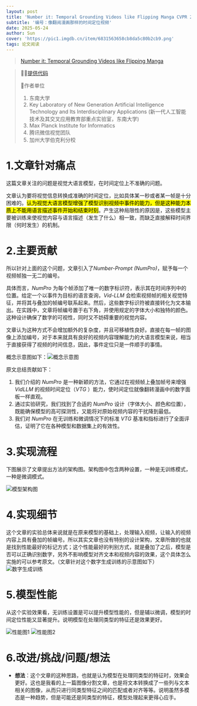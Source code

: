 ```yaml
---
layout: post
title: 'Number it: Temporal Grounding Videos like Flipping Manga CVPR 2025'
subtitle: '编号：像翻阅漫画那样的时间定位视频'
date: 2025-05-24
author: Sun
cover: 'https://pic1.imgdb.cn/item/6831563658cb8da5c80b2cb9.png'
tags: 论文阅读
---
```


> [Number it: Temporal Grounding Videos like Flipping Manga](https://arxiv.org/abs/2411.10332)

> 💐💐[提供代码](https://github.com/yongliang-wu/NumPro)
> 
> 📌作者单位
> 
> 1. 东南大学
> 2. Key Laboratory of New Generation Artificial Intelligence Technology and Its Interdisciplinary Applications (新一代人工智能技术及其交叉应用教育部重点实验室，东南大学)
> 3. Max Planck Institute for Informatics
> 4. 腾讯微信视觉团队
> 5. 加州大学伯克利分校

# 1.文章针对痛点

这篇文章关注的问题是视觉大语言模型，在时间定位上不准确的问题。

文章认为要将视觉信息转换成准确的时间定位，比如具体某一秒或者某一帧是十分困难的。<mark>认为视觉大语言模型增强了模型识别视频中事件的能力，但是这种能力本质上不能用语言描述事件开始和结束时刻</mark>。产生这种局限性的原因是，这些模型主要被训练来使视觉内容与语言描述（发生了什么）相一致，而缺乏直接解释时间界限（何时发生）的机制。


# 2.主要贡献

所以针对上面的这个问题，文章引入了*Number-Prompt (NumPro)*，赋予每一个视频帧独一无二的编号。

具体而言，*NumPro* 为每个帧添加了唯一的数字标识符，表示其在时间序列中的位置。给定一个以事件为目标的语言查询，*Vid-LLM* 会检索视频帧的相关视觉特征，并将其与叠加的帧编号联系起来。然后，这些数字标识符被直接转化为文本输出。在实践中，文章将帧编号置于右下角，并使用规定的字体大小和独特的颜色。这种设计确保了数字的可视性，同时又不妨碍重要的视觉内容。

文章认为这种方式不会增加额外的复杂度，并且可移植性良好。直接在每一帧的图像上添加编号，对于本来就具有良好的视频内容理解能力的大语言模型来说，相当于直接获得了视频的时间信息，因此，事件定位只是一件顺手的事情。

概念示意图如下：![概念示意图](https://pic1.imgdb.cn/item/6831610958cb8da5c80b519f.png)



原文总结贡献如下：

1. 我们介绍的 *NumPro* 是一种新颖的方法，它通过在视频帧上叠加帧号来增强 *VidLLM* 的视频时间定位（*VTG* ）能力，使时间定位就像翻转漫画中的数字面板一样直观。
2. 通过实验研究，我们找到了合适的 *NumPro* 设计（字体大小、颜色和位置），既能确保模型的高可探测性，又能将对原始视频内容的干扰降到最低。
3. 我们对 *NumPro* 在无训练和微调情况下的标准 *VTG* 基准和指标进行了全面评估，证明了它在各种模型和数据集上的有效性。

# 3.实现流程

下图展示了文章提出方法的架构图。架构图中包含两种设置，一种是无训练模式，一种是微调模式。


![模型架构图](https://pic1.imgdb.cn/item/68316cdc58cb8da5c80b8492.png)

# 4.实现细节

这个文章的实验总体来说就是在原来模型的基础上，处理输入视频，让输入的视频内容上具有叠加的帧编号。所以其实文章也没有特别的设计架构，文章所做的也就是找到性能最好的标记方式；这个性能最好的判别方式，就是叠加了之后，模型是否可以正确识别数字，另外不影响模型对齐文本和视频内容的效果，这个具体怎么实施的可以参考原文。（文章针对这个数字生成训练的示意图如下）
![数字生成训练](https://pic1.imgdb.cn/item/68316dcc58cb8da5c80b84db.png)

# 5.模型性能

从这个实验效果看，无训练设置是可以提升模型性能的，但是辅以微调，模型的时间定位性能又显著提升。说明模型在处理同类型的特征还是效果更好。

![性能图1](https://pic1.imgdb.cn/item/68316e0658cb8da5c80b84eb.png)
![性能图2](https://pic1.imgdb.cn/item/68316f0c58cb8da5c80b858b.png)

# 6.改进/挑战/问题/想法

* **想法**：这个文章的这种思路，也就是认为模型在处理同类型的特征时，效果会更好。这也是我看的上一篇图像分割文章，也是将文本转换成了一些列与文本相关的图像，从而只进行同类型特征之间的匹配或者对齐等等。说明虽然多模态是一种趋势，但是可能还是同类型的特征，模型处理起来更得心应手。

